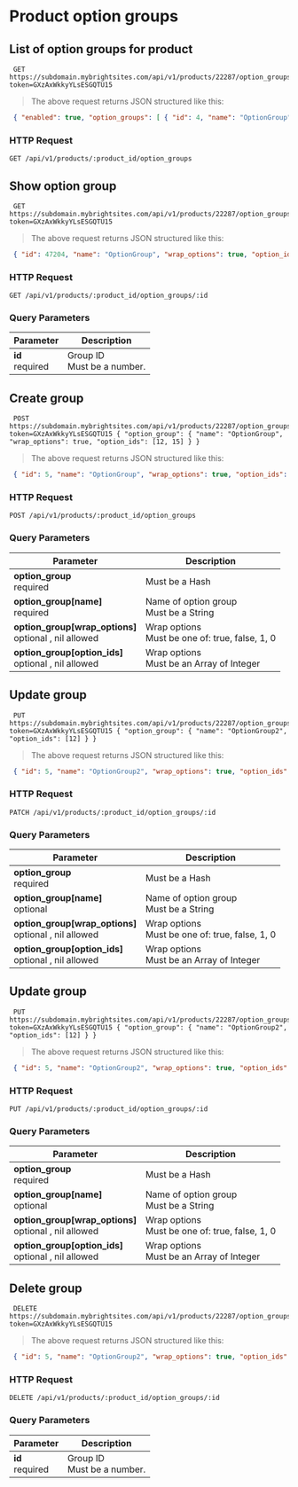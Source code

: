 #  Product option groups 

## List of option groups for product

```shell
 GET https://subdomain.mybrightsites.com/api/v1/products/22287/option_groups?token=GXzAxWkkyYLsESGQTU15 
```

> The above request returns JSON structured like this:

```json
 { "enabled": true, "option_groups": [ { "id": 4, "name": "OptionGroup", "wrap_options": true, "option_ids": [12, 15] } ] } 
```

### HTTP Request

`GET /api/v1/products/:product_id/option_groups`



## Show option group

```shell
 GET https://subdomain.mybrightsites.com/api/v1/products/22287/option_groups/4?token=GXzAxWkkyYLsESGQTU15 
```

> The above request returns JSON structured like this:

```json
 { "id": 47204, "name": "OptionGroup", "wrap_options": true, "option_ids": [12, 15] } 
```

### HTTP Request

`GET /api/v1/products/:product_id/option_groups/:id`

### Query Parameters

Parameter | Description
--------- | -----------
<div><strong>id </strong></div><div> required </div> | <div>Group ID</div><div> Must be a number. </div>


## Create group

```shell
 POST https://subdomain.mybrightsites.com/api/v1/products/22287/option_groups?token=GXzAxWkkyYLsESGQTU15 { "option_group": { "name": "OptionGroup", "wrap_options": true, "option_ids": [12, 15] } } 
```

> The above request returns JSON structured like this:

```json
 { "id": 5, "name": "OptionGroup", "wrap_options": true, "option_ids": [12, 15] } 
```

### HTTP Request

`POST /api/v1/products/:product_id/option_groups`

### Query Parameters

Parameter | Description
--------- | -----------
<div><strong>option_group </strong></div><div> required </div> | <div> Must be a Hash </div>
<div><strong>option_group[name] </strong></div><div> required </div> | <div>Name of option group</div><div> Must be a String </div>
<div><strong>option_group[wrap_options] </strong></div><div> optional , nil allowed </div> | <div>Wrap options</div><div> Must be one of: true, false, 1, 0 </div>
<div><strong>option_group[option_ids] </strong></div><div> optional , nil allowed </div> | <div>Wrap options</div><div> Must be an Array of Integer </div>


## Update group

```shell
 PUT https://subdomain.mybrightsites.com/api/v1/products/22287/option_groups/5?token=GXzAxWkkyYLsESGQTU15 { "option_group": { "name": "OptionGroup2", "option_ids": [12] } } 
```

> The above request returns JSON structured like this:

```json
 { "id": 5, "name": "OptionGroup2", "wrap_options": true, "option_ids": [12] } 
```

### HTTP Request

`PATCH /api/v1/products/:product_id/option_groups/:id`

### Query Parameters

Parameter | Description
--------- | -----------
<div><strong>option_group </strong></div><div> required </div> | <div> Must be a Hash </div>
<div><strong>option_group[name] </strong></div><div> optional </div> | <div>Name of option group</div><div> Must be a String </div>
<div><strong>option_group[wrap_options] </strong></div><div> optional , nil allowed </div> | <div>Wrap options</div><div> Must be one of: true, false, 1, 0 </div>
<div><strong>option_group[option_ids] </strong></div><div> optional , nil allowed </div> | <div>Wrap options</div><div> Must be an Array of Integer </div>


## Update group

```shell
 PUT https://subdomain.mybrightsites.com/api/v1/products/22287/option_groups/5?token=GXzAxWkkyYLsESGQTU15 { "option_group": { "name": "OptionGroup2", "option_ids": [12] } } 
```

> The above request returns JSON structured like this:

```json
 { "id": 5, "name": "OptionGroup2", "wrap_options": true, "option_ids": [12] } 
```

### HTTP Request

`PUT /api/v1/products/:product_id/option_groups/:id`

### Query Parameters

Parameter | Description
--------- | -----------
<div><strong>option_group </strong></div><div> required </div> | <div> Must be a Hash </div>
<div><strong>option_group[name] </strong></div><div> optional </div> | <div>Name of option group</div><div> Must be a String </div>
<div><strong>option_group[wrap_options] </strong></div><div> optional , nil allowed </div> | <div>Wrap options</div><div> Must be one of: true, false, 1, 0 </div>
<div><strong>option_group[option_ids] </strong></div><div> optional , nil allowed </div> | <div>Wrap options</div><div> Must be an Array of Integer </div>


## Delete group

```shell
 DELETE https://subdomain.mybrightsites.com/api/v1/products/22287/option_groups/5?token=GXzAxWkkyYLsESGQTU15 
```

> The above request returns JSON structured like this:

```json
 { "id": 5, "name": "OptionGroup2", "wrap_options": true, "option_ids": [] } 
```

### HTTP Request

`DELETE /api/v1/products/:product_id/option_groups/:id`

### Query Parameters

Parameter | Description
--------- | -----------
<div><strong>id </strong></div><div> required </div> | <div>Group ID</div><div> Must be a number. </div>


